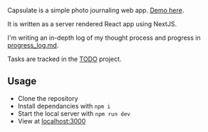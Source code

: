 Capsulate is a simple photo journaling web app.
[Demo here](https://capsulate.vercel.app).

It is written as a server rendered React app using NextJS.

I'm writing an in-depth log of my thought process and progress in [progress_log.md](progress_log.md).

Tasks are tracked in the [TODO](https://github.com/will-hanlen/capsulate/projects/1) project.

## Usage

- Clone the repository
- Install dependancies with `npm i`
- Start the local server with `npm run dev`
- View at [localhost:3000](localhost:3000)

